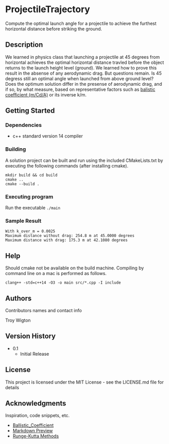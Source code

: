 # ProjectileTrajectory

Compute the optimal launch angle for a projectile to achieve the furthest horizontal distance before striking the ground.

## Description

We learned in physics class that launching a projectile at 45 degrees from horizontal achieves the optimal horizontal distance travled before the object returns to the launch height level (ground).  We learned how to prove this result in the absense of any aerodynamic drag.  But questions remain. Is 45 degress still an optimal angle when launched from above ground level?  Does the optimum solution differ in the presense of aerodynamic drag, and if so, by what measure, based on representative factors such as [balistic coefficient (m/Cd/A)](https://en.wikipedia.org/wiki/Ballistic_coefficient) or its inverse k/m.

## Getting Started

### Dependencies

* c++ standard version 14 compiler

### Building

A solution project can be built and run using the included CMakeLists.txt by executing the following commands (after installing cmake).  
```
mkdir build && cd build
cmake ..
cmake --build .
```

### Executing program

Run the executable `./main`

### Sample Result

```
With k_over_m = 0.0025
Maximum distance without drag: 254.8 m at 45.0000 degrees
Maximum distance with drag: 175.3 m at 42.1080 degrees
```

## Help

Should cmake not be available on the build machine. Compiling by command line on a mac is performed as follows.

`clang++ -std=c++14 -O3 -o main src/*.cpp -I include`

## Authors

Contributors names and contact info

Troy Wigton  

## Version History

* 0.1
    * Initial Release

## License

This project is licensed under the MIT License - see the LICENSE.md file for details

## Acknowledgments

Inspiration, code snippets, etc.
* [Ballistic_Coefficient](https://en.wikipedia.org/wiki/Ballistic_coefficient)
* [Markdown Preview](https://markdownlivepreview.com/)
* [Runge-Kutta Methods](https://en.wikipedia.org/wiki/Runge%E2%80%93Kutta_methods)
